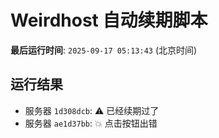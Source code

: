 # Weirdhost 自动续期脚本

**最后运行时间**: `2025-09-17 05:13:43` (北京时间)

## 运行结果

- 服务器 `1d308dcb`: ⚠️ 已经续期过了
- 服务器 `ae1d37bb`: 💥 点击按钮出错
